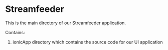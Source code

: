 # Streamfeeder
This is the main directory of our Streamfeeder application.

Contains:
1. ionicApp directory which contains the source code for our UI application
